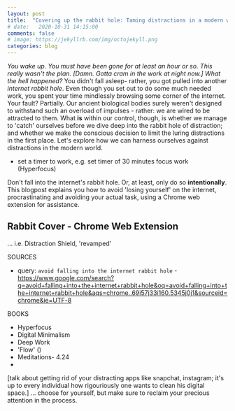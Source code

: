 ```yaml
---
layout: post
title:  "Covering up the rabbit hole: Taming distractions in a modern world"
# date:   2020-10-31 14:15:00
comments: false
# image: https://jekyllrb.com/img/octojekyll.png
categories: blog
---
```

*You wake up. You must have been gone for at least an hour or so. This really wasn't the plan. [Damn. Gotta cram in the work at night now.] What the hell happened?*
You didn't fall asleep- rather, you got pulled into another *internet rabbit hole*. Even though you set out to do some much needed work, you spent your time mindlessly browsing some corner of the internet. Your fault? Partially. Our ancient biological bodies surely weren't designed to withstand such an overload of impulses - rather: we are wired to be attracted to them. What **is** within our control, though, is whether we manage to 'catch' ourselves before we dive deep into the rabbit hole of distraction; and whether we make the conscious decision to limit the luring distractions in the first place. Let's explore how we can harness ourselves against distractions in the modern world.


- set a timer to work, e.g. set timer of 30 minutes focus work (Hyperfocus)






Don't fall into the internet's rabbit hole. Or, at least, only do so **intentionally**. This blogpost explains you how to avoid 'losing yourself' on the internet, procrastinating and avoiding your actual task, using a Chrome web extension for assistance.

## Rabbit Cover - Chrome Web Extension
... i.e. Distraction Shield, 'revamped'

SOURCES
- query: `avoid falling into the internet rabbit hole` - https://www.google.com/search?q=avoid+falling+into+the+internet+rabbit+hole&oq=avoid+falling+into+the+internet+rabbit+hole&aqs=chrome..69i57j33i160.5345j0j1&sourceid=chrome&ie=UTF-8

BOOKS
- Hyperfocus
- Digital Minimalism
- Deep Work
- 'Flow' ()
- Meditations- 4.24
- 


[talk about getting rid of your distracting apps like snapchat, instagram; it's up to every individual how rigouriously one wants to clean his digital space.]
... choose for yourself, but make sure to reclaim your precious attention in the process.